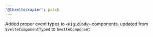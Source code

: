 ```yaml
---
'@threlte/rapier': patch
---
```


Added proper event types to `<RigidBody>` components, updated from `SvelteComponentTyped` to `SvelteComponent`
